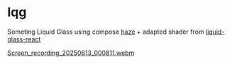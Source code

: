 # lqg

Someting Liquid Glass using compose [haze](https://github.com/chrisbanes/haze) + adapted shader from [liquid-glass-react](https://github.com/rdev/liquid-glass-react)

[Screen_recording_20250613_000811.webm](https://github.com/user-attachments/assets/818965f7-9f0c-4dc2-a806-a86c0d4d1f6a)

